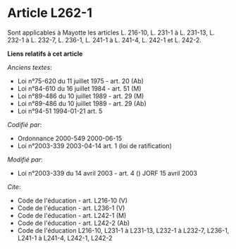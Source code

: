 # Article L262-1

Sont applicables à Mayotte les articles L. 216-10, L. 231-1 à L. 231-13, L. 232-1 à L. 232-7, L. 236-1, L. 241-1 à L. 241-4,
L. 242-1 et L. 242-2.

**Liens relatifs à cet article**

_Anciens textes_:

  - Loi n°75-620 du 11 juillet 1975 - art. 20 (Ab)
  - Loi n°84-610 du 16 juillet 1984 - art. 51 (M)
  - Loi n°89-486 du 10 juillet 1989 - art. 29 (M)
  - Loi n°89-486 du 10 juillet 1989 - art. 29 (Ab)
  - Loi n°94-51 1994-01-21 art. 5

_Codifié par_:

  - Ordonnance 2000-549 2000-06-15
  - Loi n°2003-339 2003-04-14 art. 1 (loi de ratification)

_Modifié par_:

  - Loi n°2003-339 du 14 avril 2003 - art. 4 () JORF 15 avril 2003

_Cite_:

  - Code de l'éducation - art. L216-10 (V)
  - Code de l'éducation - art. L236-1 (V)
  - Code de l'éducation - art. L242-1 (M)
  - Code de l'éducation - art. L242-2 (Ab)
  - Code de l'éducation L216-10, L231-1 à L231-13, L232-1 à L232-7, L236-1, L241-1 à L241-4, L242-1, L242-2
